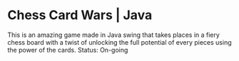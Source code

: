 # Chess Card Wars | Java
This is an amazing game made in Java swing that takes places in a fiery chess board with a twist of unlocking the full potential of every pieces using the power of the cards.
Status: On-going
